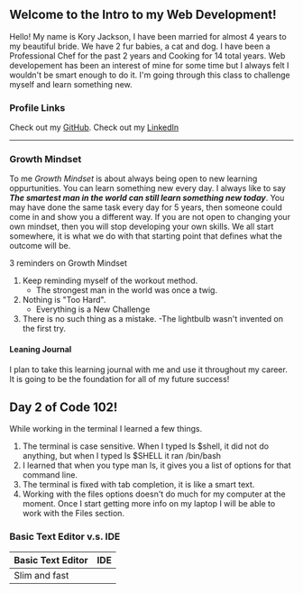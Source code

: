 ## Welcome to the Intro to my Web Development!

Hello! My name is Kory Jackson, I have been married for almost 4 years to my beautiful bride. We have 2 fur babies, a cat and dog. I have been a Professional Chef for the past 2 years and Cooking for 14 total years. Web developement has been an interest of mine for some time but I always felt I wouldn't be smart enough to do it. I'm going through this class to challenge myself and learn something new.

### Profile Links
Check out my [GitHub](https://github.com/Dirrbick "Kory's Github Site").
Check out my [LinkedIn](https://www.linkedin.com/in/kory-jackson-927363164/)

---

### Growth Mindset

To me _Growth Mindset_ is about always being open to new learning oppurtunities. You can learn something new every day. I always like to say ***The smartest man in the world can still learn something new today***. You may have done the same task every day for 5 years, then someone could come in and show you a different way. If you are not open to changing your own mindset, then you will stop developing your own skills. We all start somewhere, it is what we do with that starting point that defines what the outcome will be.



3 reminders on Growth Mindset

1. Keep reminding myself of the workout method.
     - The strongest man in the world was once a twig.
2. Nothing is "Too Hard".
     - Everything is a New Challenge
3. There is no such thing as a mistake.
     -The lightbulb wasn't invented on the first try.


#### Leaning Journal
I plan to take this learning journal with me and use it throughout my career. It is going to be the foundation for all of my future success!


## Day 2 of Code 102!

While working in the terminal I learned a few things.

1. The terminal is case sensitive.
          When I typed ls $shell, it did not do anything, but when I typed ls $SHELL it ran /bin/bash
1. I learned that when you type man ls, it gives you a list of options for that command line.
1. The terminal is fixed with tab completion, it is like a smart text.
1. Working with the files options doesn't do much for my computer at the moment. Once I start getting more info on my laptop I will be able to work with the Files section.

### Basic Text Editor v.s. IDE

 | Basic Text Editor | IDE |
 | --- | --- |
 |Slim and fast 
